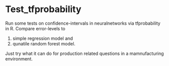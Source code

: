# Test_tfprobability

Run some tests on confidence-intervals in neuralnetworks via tfprobability in R.
Compare error-levels to 

1. simple regression model and 
2. qunatile random forest model.

Just try what it can do for production related questions in a mamnufacturing environment.
